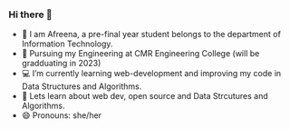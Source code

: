 ### Hi there 👋
- 👀 I am Afreena, a pre-final year student belongs to the department of               Information Technology.
- 🏫 Pursuing my Engineering at CMR Engineering College (will be gradduating in         2023)
- 💻 I’m currently learning web-development and improving my code in Data               Structures and Algorithms.
- 💬 Lets learn about web dev, open source and Data Strcutures and Algorithms.
- 😄 Pronouns: she/her

